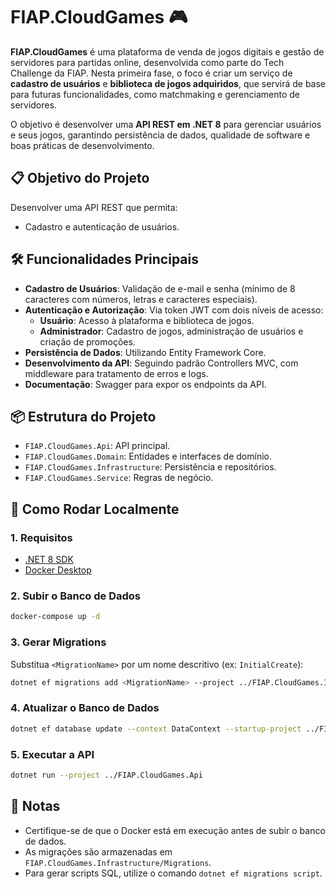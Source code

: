 # FIAP.CloudGames 🎮

**FIAP.CloudGames** é uma plataforma de venda de jogos digitais e gestão de servidores para partidas online, desenvolvida como parte do Tech Challenge da FIAP. Nesta primeira fase, o foco é criar um serviço de **cadastro de usuários** e **biblioteca de jogos adquiridos**, que servirá de base para futuras funcionalidades, como matchmaking e gerenciamento de servidores.

O objetivo é desenvolver uma **API REST em .NET 8** para gerenciar usuários e seus jogos, garantindo persistência de dados, qualidade de software e boas práticas de desenvolvimento.

## 📋 Objetivo do Projeto

Desenvolver uma API REST que permita:
- Cadastro e autenticação de usuários.

## 🛠️ Funcionalidades Principais

- **Cadastro de Usuários**: Validação de e-mail e senha (mínimo de 8 caracteres com números, letras e caracteres especiais).
- **Autenticação e Autorização**: Via token JWT com dois níveis de acesso:
  - **Usuário**: Acesso à plataforma e biblioteca de jogos.
  - **Administrador**: Cadastro de jogos, administração de usuários e criação de promoções.
- **Persistência de Dados**: Utilizando Entity Framework Core.
- **Desenvolvimento da API**: Seguindo padrão Controllers MVC, com middleware para tratamento de erros e logs.
- **Documentação**: Swagger para expor os endpoints da API.

## 📦 Estrutura do Projeto

- `FIAP.CloudGames.Api`: API principal.
- `FIAP.CloudGames.Domain`: Entidades e interfaces de domínio.
- `FIAP.CloudGames.Infrastructure`: Persistência e repositórios.
- `FIAP.CloudGames.Service`: Regras de negócio.

## 🚀 Como Rodar Localmente

### 1. Requisitos

- [.NET 8 SDK](https://dotnet.microsoft.com/en-us/download/dotnet/8.0)
- [Docker Desktop](https://www.docker.com/products/docker-desktop)

### 2. Subir o Banco de Dados

```bash
docker-compose up -d
```

### 3. Gerar Migrations

Substitua `<MigrationName>` por um nome descritivo (ex: `InitialCreate`):

```bash
dotnet ef migrations add <MigrationName> --project ../FIAP.CloudGames.Infrastructure --startup-project ../FIAP.CloudGames.Api
```

### 4. Atualizar o Banco de Dados

```bash
dotnet ef database update --context DataContext --startup-project ../FIAP.CloudGames.Api
```

### 5. Executar a API

```bash
dotnet run --project ../FIAP.CloudGames.Api
```

## 📝 Notas

- Certifique-se de que o Docker está em execução antes de subir o banco de dados.
- As migrações são armazenadas em `FIAP.CloudGames.Infrastructure/Migrations`.
- Para gerar scripts SQL, utilize o comando `dotnet ef migrations script`.